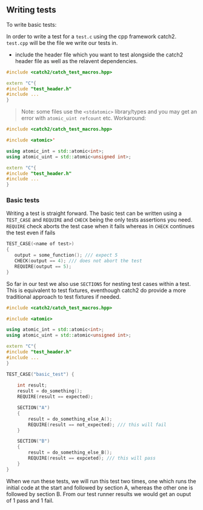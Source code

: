 ## Writing tests

To write basic tests:

In order to write a test for a ```test.c``` using the cpp framework catch2. ```test.cpp``` will be the file we write our tests in.

- include the header file which you want to test alongside the catch2 header file as well as the relavent dependencies.

```cpp
#include <catch2/catch_test_macros.hpp>

extern "C"{
#include "test_header.h"
#include ...
}
```

> Note: some files use the ```<stdatomic>``` library/types and you may get an error with ```atomic_uint refcount``` etc. Workaround:

```cpp
#include <catch2/catch_test_macros.hpp>

#include <atomic>'

using atomic_int = std::atomic<int>;
using atomic_uint = std::atomic<unsigned int>;

extern "C"{
#include "test_header.h"
#include ...
}
```

### Basic tests

Writing a test is straight forward. The basic test can be written using a ```TEST_CASE``` and ```REQUIRE``` and ```CHECK``` being the only tests assertions you need. ```REQUIRE``` check aborts the test case when it fails whereas in ```CHECK``` continues the test even if fails
```cpp
TEST_CASE(<name of test>)
{
   output = some_function(); /// expect 5
   CHECK(output == 4); /// does not abort the test
   REQUIRE(output == 5);
}
```


So far in our test we also use ```SECTIONS``` for nesting test cases within a test. This is equivalent to test fixtures, eventhough catch2 do provide a more traditional approach to test fixtures if needed.

```cpp
#include <catch2/catch_test_macros.hpp>

#include <atomic>

using atomic_int = std::atomic<int>;
using atomic_uint = std::atomic<unsigned int>;

extern "C"{
#include "test_header.h"
#include ...
}

TEST_CASE("basic_test") {
    
    int result;
    result = do_something();
    REQUIRE(result == expected);

    SECTION("A")
    {
        result = do_something_else_A();
        REQUIRE(result == not_expected); /// this will fail
    }

    SECTION("B")
    {
        result = do_something_else_B();
        REQUIRE(result == expceted); /// this will pass
    }
}
```
When we run these tests, we will run this test two times, one which runs the initial code at the start and followed by section A, whereas the other one is followed by section B. From our test runner results we would get an ouput of 1 pass and 1 fail.
